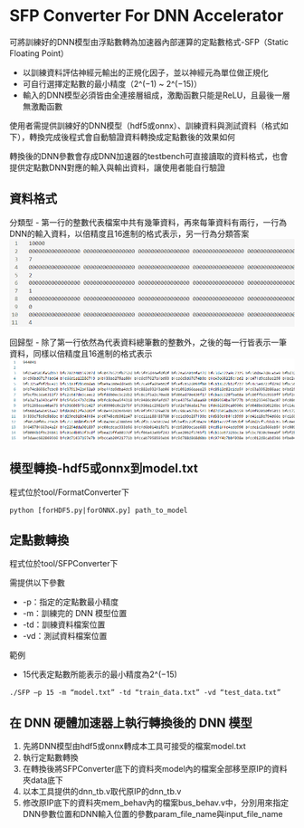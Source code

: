# SFP Converter For DNN Accelerator
可將訓練好的DNN模型由浮點數轉為加速器內部運算的定點數格式-SFP（Static Floating Point）
* 以訓練資料評估神經元輸出的正規化因子，並以神經元為單位做正規化
* 可自行選擇定點數的最小精度（2^(−1)  ~ 2^(−15)）
* 輸入的DNN模型必須皆由全連接層組成，激勵函數只能是ReLU，且最後一層無激勵函數

使用者需提供訓練好的DNN模型（hdf5或onnx）、訓練資料與測試資料（格式如下），轉換完成後程式會自動驗證資料轉換成定點數後的效果如何

轉換後的DNN參數會存成DNN加速器的testbench可直接讀取的資料格式，也會提供定點數DNN對應的輸入與輸出資料，讓使用者能自行驗證

## 資料格式
分類型 - 第一行的整數代表檔案中共有幾筆資料，再來每筆資料有兩行，一行為DNN的輸入資料，以倍精度且16進制的格式表示，另一行為分類答案
![GITHUB](image/dataformat_classification.png)

回歸型 - 除了第一行依然為代表資料總筆數的整數外，之後的每一行皆表示一筆資料，同樣以倍精度且16進制的格式表示
![GITHUB](image/dataformat_regression.png)

## 模型轉換-hdf5或onnx到model.txt
程式位於tool/FormatConverter下
```
python [forHDF5.py|forONNX.py] path_to_model
```

## 定點數轉換
程式位於tool/SFPConverter下

需提供以下參數
* -p：指定的定點數最小精度
* -m：訓練完的 DNN 模型位置
* -td：訓練資料檔案位置
* -vd：測試資料檔案位置

範例
* 15代表定點數所能表示的最小精度為2^(−15)
```
./SFP –p 15 -m “model.txt” -td “train_data.txt” -vd “test_data.txt”
```

## 在 DNN 硬體加速器上執行轉換後的 DNN 模型
1. 先將DNN模型由hdf5或onnx轉成本工具可接受的檔案model.txt
2. 執行定點數轉換
3. 在轉換後將SFPConverter底下的資料夾model內的檔案全部移至原IP的資料夾data底下
4. 以本工具提供的dnn_tb.v取代原IP的dnn_tb.v
5. 修改原IP底下的資料夾mem_behav內的檔案bus_behav.v中，分別用來指定DNN參數位置和DNN輸入位置的參數param_file_name與input_file_name
